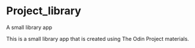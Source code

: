# Project_library
 A small library app

 This is a small library app that is created using The Odin Project materials.
